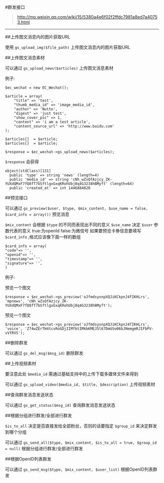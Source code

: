 #群发接口

> http://mp.weixin.qq.com/wiki/15/5380a4e6f02f2ffdc7981a8ed7a40753.html

---

##上传图文消息内的图片获取URL

使用 ``` gs_upload_img($file_path) ``` 上传图文消息内的图片获取URL

##上传图文消息素材

可以通过 ``` gs_upload_news($articles) ``` 上传图文消息素材

例子:

```
$ec_wechat = new EC_Wechat();

$article = array(
    "title" => 'test',
    "thumb_media_id" => 'image_media_id',
    "author" => 'Nutto',
    "digest" => 'just test',
    "show_cover_pic" => 1,
    "content" => 'i am a test article',
    "content_source_url" => 'http://www.baidu.com'
);

$articles[]  = $article;
$articles[]  = $article;

$response = $ec_wechat->gs_upload_news($articles);
```

``` $response ``` 会获得

```
object(stdClass)[131]
  public 'type' => string 'news' (length=4)
  public 'media_id' => string 'cNh_wZsQfAzjcy_ZK-YUXdQMxF7fQ8fT7bSftlgxGxqKRohUbj8q4G3238hBMyft' (length=64)
  public 'created_at' => int 1446884820
```

##预览接口

可以通过 ``` gs_preview($user, $type, $mix_content, $use_name = false, $card_info = array()) ``` 预览消息

``` $mix_content ``` 会根据 ``` $type ``` 的不同而表现出不同的意义
``` $use_name ``` 决定 ``` $user ``` 参数代表的意义  true:为openId    false:为微信号
如果要预览卡券信息要填写 ``` $card_info ``` ,格式应该像下面一样的数组

```
$card_info = array(
"code"=> '',
"openid"=> '',
"timestamp"=> '',
"signature"=> '',
)
```

例子:

预览一个图文

```
$response = $ec_wechat->gs_preview('oJfmdsyxnpXQJiKCkpnJ4fIKHLrs', 'mpnews', 'cNh_wZsQfAzjcy_ZK-YUXdQMxF7fQ8fT7bSftlgxGxqKRohUbj8q4G3238hBMyft');
```

预览一个图文

```
$response = $ec_wechat->gs_preview('oJfmdsyxnpXQJiKCkpnJ4fIKHLrs', 'voice', 'Z74wZErTH4tcvRoGDjIIMfbtIMkbKMEJ5l67DmUSo06bJNemgmRJIFbPV-vVfRVS');
```

##删除群发

可以通过 ``` gs_del_msg($msg_id) ``` 删除群发


##上传视频素材

要注意此处 ``` $media_id ``` 需通过基础支持中的上传下载多媒体文件来得到

可以通过 ``` gs_upload_video($media_id, $title, $description) ``` 上传视频素材

##查询群发消息发送状态

可以通过 ``` gs_get_status($msg_id) ``` 查询群发消息发送状态


##根据分组进行群发/全部进行群发

``` $is_to_all ``` 决定是否直接发给全部粉丝，否则的话要指定 ``` $group_id ``` 来决定群发到哪个分组

可以通过 ``` gs_send_all($type, $mix_content, $is_to_all = true, $group_id = null) ``` 根据分组进行群发/全部进行群发


##根据OpenID列表群发

可以通过 ``` gs_send_msg($type, $mix_content, $user_list) ``` 根据OpenID列表群发